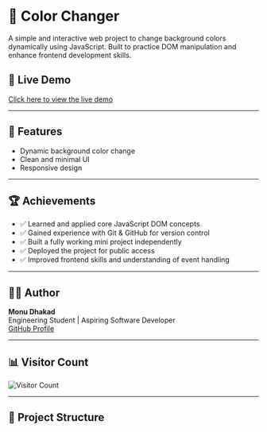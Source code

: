 # 🎨 Color Changer

A simple and interactive web project to change background colors dynamically using JavaScript. Built to practice DOM manipulation and enhance frontend development skills.

## 🚀 Live Demo
[Click here to view the live demo](https://your-live-demo-link.com)

---

## 📌 Features
- Dynamic background color change
- Clean and minimal UI
- Responsive design

---

## 🏆 Achievements
- ✅ Learned and applied core JavaScript DOM concepts
- ✅ Gained experience with Git & GitHub for version control
- ✅ Built a fully working mini project independently
- ✅ Deployed the project for public access
- ✅ Improved frontend skills and understanding of event handling

---

## 👨‍💻 Author

**Monu Dhakad**  
Engineering Student | Aspiring Software Developer  
[GitHub Profile](https://github.com/Monudhakad1)

---

## 📊 Visitor Count

![Visitor Count](https://komarev.com/ghpvc/?username=Monudhakad1&repo=color-changer&color=blue)

---

## 📂 Project Structure
